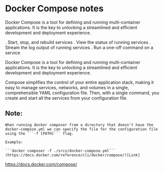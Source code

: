 # Docker Compose notes


Docker Compose is a tool for defining and running multi-container applications. It is the key to unlocking a streamlined and efficient development and deployment experience.

.	Start, stop, and rebuild services
.	View the status of running services
.	Stream the log output of running services
.	Run a one-off command on a service

Docker Compose is a tool for defining and running multi-container applications. It is the key to unlocking a streamlined and efficient development and deployment experience.

Compose simplifies the control of your entire application stack, making it easy to manage services, networks, and volumes in a single, comprehensible YAML configuration file. Then, with a single command, you create and start all the services from your configuration file.




## Note:
	When running docker composer from a directory that doesn't have the docker-compose.yml we can specify the file for the configuration file using the ```-f [PATH]``` flag.

	Example:

	```docker composer -f ./srcs/docker-compose.yml```
	(https://docs.docker.com/reference/cli/docker/compose/)[Link]

https://docs.docker.com/compose/
